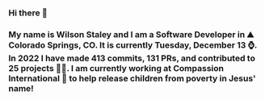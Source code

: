 ### Hi there 👋

### My name is Wilson Staley and I am a Software Developer in ⛰ Colorado Springs, CO.  It is currently Tuesday, December 13 ⌚. In 2022 I have made 413 commits, 131 PRs, and contributed to 25 projects 👨‍💻. I am currently working at Compassion International 🏢 to help release children from poverty in Jesus' name!